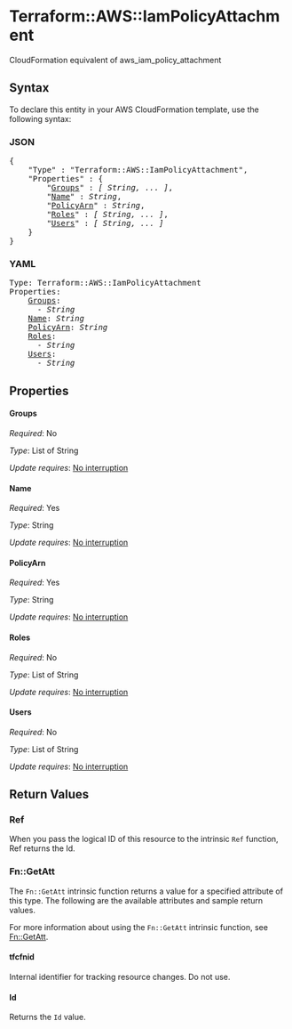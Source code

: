 # Terraform::AWS::IamPolicyAttachment

CloudFormation equivalent of aws_iam_policy_attachment

## Syntax

To declare this entity in your AWS CloudFormation template, use the following syntax:

### JSON

<pre>
{
    "Type" : "Terraform::AWS::IamPolicyAttachment",
    "Properties" : {
        "<a href="#groups" title="Groups">Groups</a>" : <i>[ String, ... ]</i>,
        "<a href="#name" title="Name">Name</a>" : <i>String</i>,
        "<a href="#policyarn" title="PolicyArn">PolicyArn</a>" : <i>String</i>,
        "<a href="#roles" title="Roles">Roles</a>" : <i>[ String, ... ]</i>,
        "<a href="#users" title="Users">Users</a>" : <i>[ String, ... ]</i>
    }
}
</pre>

### YAML

<pre>
Type: Terraform::AWS::IamPolicyAttachment
Properties:
    <a href="#groups" title="Groups">Groups</a>: <i>
      - String</i>
    <a href="#name" title="Name">Name</a>: <i>String</i>
    <a href="#policyarn" title="PolicyArn">PolicyArn</a>: <i>String</i>
    <a href="#roles" title="Roles">Roles</a>: <i>
      - String</i>
    <a href="#users" title="Users">Users</a>: <i>
      - String</i>
</pre>

## Properties

#### Groups

_Required_: No

_Type_: List of String

_Update requires_: [No interruption](https://docs.aws.amazon.com/AWSCloudFormation/latest/UserGuide/using-cfn-updating-stacks-update-behaviors.html#update-no-interrupt)

#### Name

_Required_: Yes

_Type_: String

_Update requires_: [No interruption](https://docs.aws.amazon.com/AWSCloudFormation/latest/UserGuide/using-cfn-updating-stacks-update-behaviors.html#update-no-interrupt)

#### PolicyArn

_Required_: Yes

_Type_: String

_Update requires_: [No interruption](https://docs.aws.amazon.com/AWSCloudFormation/latest/UserGuide/using-cfn-updating-stacks-update-behaviors.html#update-no-interrupt)

#### Roles

_Required_: No

_Type_: List of String

_Update requires_: [No interruption](https://docs.aws.amazon.com/AWSCloudFormation/latest/UserGuide/using-cfn-updating-stacks-update-behaviors.html#update-no-interrupt)

#### Users

_Required_: No

_Type_: List of String

_Update requires_: [No interruption](https://docs.aws.amazon.com/AWSCloudFormation/latest/UserGuide/using-cfn-updating-stacks-update-behaviors.html#update-no-interrupt)

## Return Values

### Ref

When you pass the logical ID of this resource to the intrinsic `Ref` function, Ref returns the Id.

### Fn::GetAtt

The `Fn::GetAtt` intrinsic function returns a value for a specified attribute of this type. The following are the available attributes and sample return values.

For more information about using the `Fn::GetAtt` intrinsic function, see [Fn::GetAtt](https://docs.aws.amazon.com/AWSCloudFormation/latest/UserGuide/intrinsic-function-reference-getatt.html).

#### tfcfnid

Internal identifier for tracking resource changes. Do not use.

#### Id

Returns the <code>Id</code> value.

